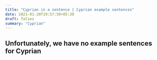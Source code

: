 ```yaml
---
title: "Cyprian in a sentence | Cyprian example sentences"
date: 2021-01-20T19:57:50+05:30
draft: falses
summary: "Cyprian"
---
```

## Unfortunately, we have no example sentences for Cyprian                 
